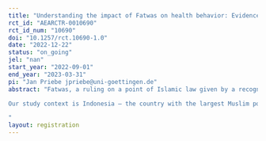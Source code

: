```yaml
---
title: "Understanding the impact of Fatwas on health behavior: Evidence from multiple online experiments in Indonesia"
rct_id: "AEARCTR-0010690"
rct_id_num: "10690"
doi: "10.1257/rct.10690-1.0"
date: "2022-12-22"
status: "on_going"
jel: "nan"
start_year: "2022-09-01"
end_year: "2023-03-31"
pi: "Jan Priebe jpriebe@uni-goettingen.de"
abstract: "Fatwas, a ruling on a point of Islamic law given by a recognized authority, are important moral guidelines for Muslims around the world. While economists acknowledge that religious rules can influence individual and collective behaviors, there is still little rigorous evidence on the impact of religious rulings on health behavior. More specifically, the cognitive processes underlying the link between Islamic religious ruling and health behavior is not yet well understood. 
Our study context is Indonesia – the country with the largest Muslim population globally. With over one third of the population smoking, smoking still represents an important public health concern. In 2010, one of the country’s most important Islamic organization – Muhammadiyah –issued to an anti-smoking fatwa in order to address this issue. In this study we explore the effects of this ruling.  We employ five distinct online experiments that involve a total of 14,500 individuals, in order to better understand an individual’s cognitive processes related to smoking. More specifically, we investigate (i) the role of information uptake and avoidance, (ii) motivated reasoning and storing of information, and (iii) cognitive strategies in dealing with challenging information.   
"
layout: registration
---
```


